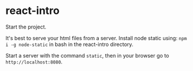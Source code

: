 # react-intro

Start the project.

It's best to serve your html files from a server. Install node static using: `npm i -g node-static` in bash in the react-intro directory.

Start a server with the command `static`, then in your browser go to `http://localhost:8080`.